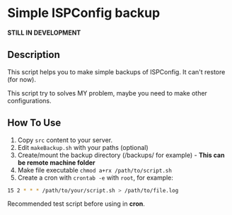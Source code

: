 # Simple ISPConfig backup

**STILL IN DEVELOPMENT**

## Description
This script helps you to make simple backups of ISPConfig. It can't restore (for now).

This script try to solves MY problem, maybe you need to make other configurations.

## How To Use
1. Copy ```src``` content to your server.
2. Edit ```makeBackup.sh``` with your paths (optional)
3. Create/mount the backup directory (/backups/ for example) - **This can be remote machine folder**
4. Make file executable ```chmod a+rx /path/to/script.sh```
5. Create a cron with ```crontab -e``` with ```root```, for example:
```bash
15 2 * * * /path/to/your/script.sh > /path/to/file.log

```

Recommended test script before using in **cron**.

